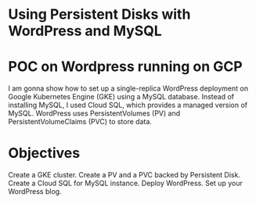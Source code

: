 # Using Persistent Disks with WordPress and MySQL

# POC on Wordpress running on GCP

 I am gonna show how to set up a single-replica WordPress deployment on Google Kubernetes Engine (GKE) using a MySQL database. Instead of installing MySQL, I used Cloud SQL, which provides a managed version of MySQL. WordPress uses PersistentVolumes (PV) and PersistentVolumeClaims (PVC) to store data.

 # Objectives

 Create a GKE cluster.
 Create a PV and a PVC backed by Persistent Disk.
 Create a Cloud SQL for MySQL instance.
 Deploy WordPress.
 Set up your WordPress blog.

